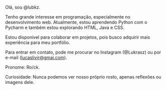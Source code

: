 Olá, sou @lubkz. 

Tenho grande interesse em programação, especialmente no desenvolvimento web. Atualmente, estou aprendendo Python com o Pycharm e também estou explorando HTML, Java e CSS. 

Estou disponível para colaborar em projetos, pois busco adquirir mais experiência para meu portfólio. 

Para entrar em contato, pode me procurar no Instagram (@Lukrasz) ou por e-mail (lucaslivir@gmai.com).

Pronome: Ro/ck.

Curiosidade: Nunca podemos ver nosso próprio rosto, apenas reflexões ou imagens dele.
<!---
lubkz/lubkz is a ✨ special ✨ repository because its `README.md` (this file) appears on your GitHub profile.
You can click the Preview link to take a look at your changes.
--->
